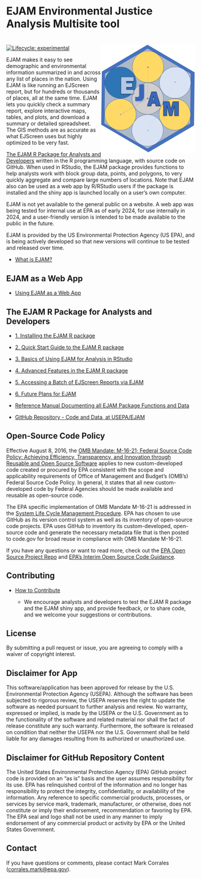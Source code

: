 EJAM Environmental Justice Analysis Multisite tool
================

# <img src="man/figures/logo659.png" align="right" width="250px"/>

<!-- README.md is generated from README.Rmd. Please edit Rmd not md  -->
<!-- badges: start -->
<!-- or we could comment out the badge  -->

[![Lifecycle:
experimental](https://img.shields.io/badge/lifecycle-experimental-orange.svg)](https://lifecycle.r-lib.org/articles/stages.html#experimental)

<!-- badges: end -->

EJAM makes it easy to see demographic and environmental information
summarized in and across any list of places in the nation. Using EJAM is
like running an EJScreen report, but for hundreds or thousands of
places, all at the same time. EJAM lets you quickly check a summary
report, explore interactive maps, tables, and plots, and download a
summary or detailed spreadsheet. The GIS methods are as accurate as what
EJScreen uses but highly optimized to be very fast.

[The EJAM R Package for Analysts and
Developers](#the-ejam-r-package-for-analysts-and-developers) written in
the R programming language, with source code on GitHub. When used in
RStudio, the EJAM package provides functions to help analysts work with
block group data, points, and polygons, to very quickly aggregate and
compare large numbers of locations. Note that EJAM also can be used as a
web app by R/RStudio users if the package is installed and the shiny app
is launched locally on a user’s own computer.

EJAM is not yet available to the general public on a website. A web app
was being tested for internal use at EPA as of early 2024, for use
internally in 2024, and a user-friendly version is intended to be made
available to the public in the future.

EJAM is provided by the US Environmental Protection Agency (US EPA), and
is being actively developed so that new versions will continue to be
tested and released over time.

- [What is EJAM?](articles/0_what_is_ejam.html "0_what_is_ejam.html")

## EJAM as a Web App

- [Using EJAM as a Web App](articles/0_webapp.html "0_webapp.html")
  <!-- 
      -   [EJAM beta test](https://rstudio-connect.dmap-stage.aws.epa.gov/content/cb2bc9cf-75c3-4db1-ad28-e92940fe4438/ "https://rstudio-connect.dmap-stage.aws.epa.gov/content/cb2bc9cf-75c3-4db1-ad28-e92940fe4438/") (accessible only if at EPA offices or on VPN)
  -->

## The EJAM R Package for Analysts and Developers

- [1. Installing the EJAM R
  package](articles/1_installing.html "1_installing.html")

- [2. Quick Start Guide to the EJAM R
  package](articles/2_quickstart.html "2_quickstart.html")

- [3. Basics of Using EJAM for Analysis in
  RStudio](articles/3_analyzing.html "3_analyzing.html")

- [4. Advanced Features in the EJAM R
  package](articles/4_advanced.html "4_advanced.html")

- [5. Accessing a Batch of EJScreen Reports via
  EJAM](articles/5_ejscreenapi.html "5_ejscreenapi.html")

- [6. Future Plans for
  EJAM](articles/6_future_plans.html "6_future_plans.html")

- [Reference Manual Documenting all EJAM Package Functions and
  Data](reference/index.html "index.html")

- [GitHub Repository - Code and Data, at
  USEPA/EJAM](https://github.com/USEPA/EJAM#readme "https://github.com/USEPA/EJAM#readme")

## Open-Source Code Policy

Effective August 8, 2016, the [OMB Mandate: M-16-21; Federal Source Code
Policy: Achieving Efficiency, Transparency, and Innovation through
Reusable and Open Source
Software](https://obamawhitehouse.archives.gov/sites/default/files/omb/memoranda/2016/m_16_21.pdf)
applies to new custom-developed code created or procured by EPA
consistent with the scope and applicability requirements of Office of
Management and Budget’s (OMB’s) Federal Source Code Policy. In general,
it states that all new custom-developed code by Federal Agencies should
be made available and reusable as open-source code.

The EPA specific implementation of OMB Mandate M-16-21 is addressed in
the [System Life Cycle Management
Procedure](https://www.epa.gov/irmpoli8/policy-procedures-and-guidance-system-life-cycle-management-slcm).
EPA has chosen to use GitHub as its version control system as well as
its inventory of open-source code projects. EPA uses GitHub to inventory
its custom-developed, open-source code and generate the necessary
metadata file that is then posted to code.gov for broad reuse in
compliance with OMB Mandate M-16-21.

If you have any questions or want to read more, check out the [EPA Open
Source Project Repo](https://github.com/USEPA/open-source-projects) and
[EPA’s Interim Open Source Code
Guidance](https://www.epa.gov/developers/open-source-software-and-epa-code-repository-requirements).

## Contributing

- [How to
  Contribute](https://github.com/USEPA/EJAM/blob/master/CONTRIBUTING.md)

  - We encourage analysts and developers to test the EJAM R package and
    the EJAM shiny app, and provide feedback, or to share code, and we
    welcome your suggestions or contributions.

## License

By submitting a pull request or issue, you are agreeing to comply with a
waiver of copyright interest.

## Disclaimer for App

This software/application has been approved for release by the U.S.
Environmental Protection Agency (USEPA). Although the software has been
subjected to rigorous review, the USEPA reserves the right to update the
software as needed pursuant to further analysis and review. No warranty,
expressed or implied, is made by the USEPA or the U.S. Government as to
the functionality of the software and related material nor shall the
fact of release constitute any such warranty. Furthermore, the software
is released on condition that neither the USEPA nor the U.S. Government
shall be held liable for any damages resulting from its authorized or
unauthorized use.

## Disclaimer for GitHub Repository Content

The United States Environmental Protection Agency (EPA) GitHub project
code is provided on an “as is” basis and the user assumes responsibility
for its use. EPA has relinquished control of the information and no
longer has responsibility to protect the integrity, confidentiality, or
availability of the information. Any reference to specific commercial
products, processes, or services by service mark, trademark,
manufacturer, or otherwise, does not constitute or imply their
endorsement, recommendation or favoring by EPA. The EPA seal and logo
shall not be used in any manner to imply endorsement of any commercial
product or activity by EPA or the United States Government.

## Contact

If you have questions or comments, please contact Mark Corrales
(corrales.mark@epa.gov).

